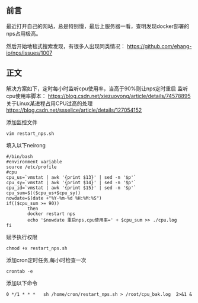 ## 前言
最近打开自己的网站，总是特别慢，最后上服务器一看，查明发现docker部署的nps占用极高。


然后开始地毯式搜索发现，有很多人出现同类情况：
https://github.com/ehang-io/nps/issues/1007

## 正文

解决方案如下，定时每小时监听cpu使用率，当高于90%则让nps定时重启
监听cpu使用率脚本：
https://blog.csdn.net/xiezuoyong/article/details/74578895
关于Linux某进程占用CPU过高的处理
https://blog.csdn.net/ssselice/article/details/127054152

添加监控文件
```shell 
vim restart_nps.sh
```
填入以下neirong

```shell
#/bin/bash
#environment variable
source /etc/profile
#cpu
cpu_us=`vmstat | awk '{print $13}' | sed -n '$p'`
cpu_sy=`vmstat | awk '{print $14}' | sed -n '$p'`
cpu_id=`vmstat | awk '{print $15}' | sed -n '$p'`
cpu_sum=$(($cpu_us+$cpu_sy))
nowdate=$(date +"%Y-%m-%d %H:%M:%S")
if(($cpu_sum >= 90))
        then
        docker restart nps
		echo '$nowdate 重启nps,cpu使用率=' + $cpu_sum >> ./cpu.log
fi
```

赋予执行权限
```shell
chmod +x restart_nps.sh
```

添加cron定时任务,每小时检查一次
```shell
crontab -e
```
添加以下命令
```shell
0 */1 * * *   sh /home/cron/restart_nps.sh > /root/cpu_bak.log  2>&1 &
```
